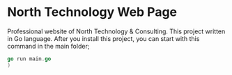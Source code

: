 # North Technology Web Page
Professional website of North Technology &amp; Consulting. This project written in Go language.
After you install this project, you can start with this command in the main folder;

```go
go run main.go
)
